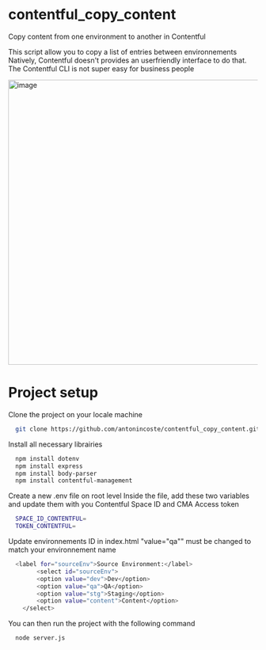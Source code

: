 # contentful_copy_content
Copy content from one environment to another in Contentful

This script allow you to copy a list of entries between environnements
Natively, Contentful doesn't provides an userfriendly interface to do that. The Contentful CLI is not super easy for business people

<img width="576" alt="image" src="https://github.com/antonincoste/contentful_copy_content/assets/154880000/aea5b1f9-3854-42e8-99f0-d7f4a2447e05">


# Project setup
Clone the project on your locale machine

```bash
  git clone https://github.com/antonincoste/contentful_copy_content.git
```

Install all necessary librairies

```bash
  npm install dotenv
  npm install express
  npm install body-parser
  npm install contentful-management
```

Create a new .env file on root level
Inside the file, add these two variables and update them with you Contentful Space ID and CMA Access token

```bash
  SPACE_ID_CONTENTFUL=
  TOKEN_CONTENTFUL=
```

Update environnements ID in index.html
"value="qa"" must be changed to match your environnement name

```bash
  <label for="sourceEnv">Source Environment:</label>
        <select id="sourceEnv">
        <option value="dev">Dev</option>
        <option value="qa">QA</option>
        <option value="stg">Staging</option>
        <option value="content">Content</option>
    </select>
```

You can then run the project with the following command

```bash
  node server.js
```